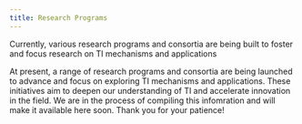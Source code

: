 ```yaml
---
title: Research Programs
---
```

Currently, various research programs and consortia are being built to foster and focus research on TI mechanisms and applications

At present, a range of research programs and consortia are being launched to advance and focus on exploring TI mechanisms and applications. These initiatives aim to deepen our understanding of TI and accelerate innovation in the field. We are in the process of compiling this infomration and will make it available here soon. Thank you for your patience!
